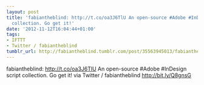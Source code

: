 ```yaml
---
layout: post
title: 'fabiantheblind: http://t.co/oa3J6TlU An open-source #Adobe #InDesign script
  collection. Go get it!'
date: '2012-11-12T16:04:44+01:00'
tags:
- IFTTT
- Twitter / fabiantheblind
tumblr_url: http://fabiantheblind.tumblr.com/post/35563945013/fabiantheblind-http-t-co-oa3j6tlu-an-open-source
---
```

fabiantheblind: http://t.co/oa3J6TlU An open-source #Adobe #InDesign script collection. Go get it!
via Twitter / fabiantheblind http://bit.ly/Q8gnsG
